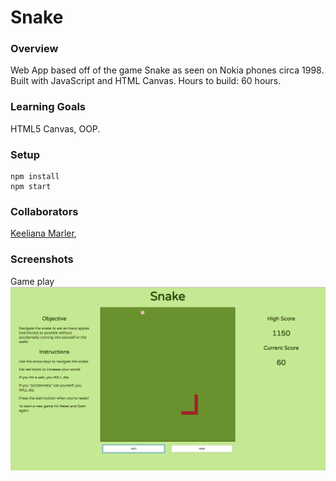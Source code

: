 # Snake
### Overview

Web App based off of the game
Snake as seen on Nokia phones circa 1998. Built
with JavaScript and HTML Canvas. Hours to build: 60 hours.

### Learning Goals
HTML5 Canvas, OOP.

### Setup
```
npm install
npm start
```

### Collaborators
[Keeliana Marler](https://github.com/kmarler2/),

### Screenshots
Game play
![HomePage](./images/snake.png "Game play")
